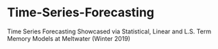# Time-Series-Forecasting
Time Series Forecasting Showcased via Statistical, Linear and L.S. Term Memory Models at Meltwater (Winter 2019)
